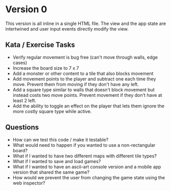 # Version 0

This version is all inline in a single HTML file. The view and the app state 
are intertwined and user input events directly modify the view.

## Kata / Exercise Tasks

   * Verify regular movement is bug free (can't move through walls, edge cases)
   * Increase the board size to 7 x 7
   * Add a monster or other content to a tile that also blocks movement
   * Add movement points to the player and subtract one each time they move.
     Prevent them from moving if they don't have any left.
   * Add a square type similar to walls that doesn't block movement but instead
     costs two move points. Prevent movement if they don't have at least 2 left.
   * Add the ability to toggle an effect on the player that lets them ignore the
     more costly square type while active.

   
   
## Questions

   * How can we test this code / make it testable?
   * What would need to happen if you wanted to use a non-rectangular board?
   * What if I wanted to have two different maps with different tile types?
   * What if I wanted to save and load games?
   * What if I wanted to have an ascii-art console version and a mobile app 
     version that shared the same game?
   * How would we prevent the user from changing the game state using the web
     inspector?
